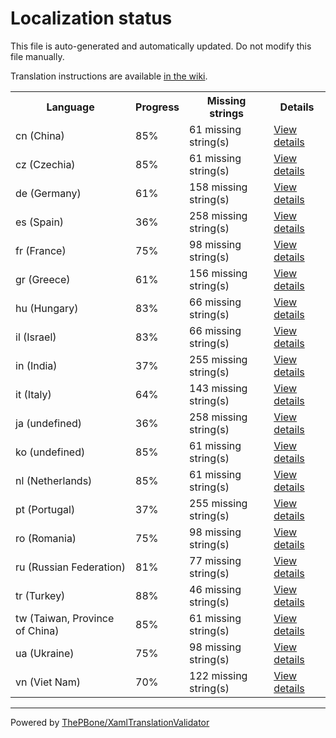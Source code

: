 # Localization status

This file is auto-generated and automatically updated. Do not modify this file manually.

Translation instructions are available [in the wiki](https://github.com/ThePBone/GalaxyBudsClient/wiki/3.-How-to-help-with-translations).

<table>
<tr><th>Language</th><th>Progress</th><th>Missing strings</th><th>Details</th></tr>
<tr><td>cn (China)</td><td>85%</td><td>61 missing string(s)</td><td><a href="cn.md">View details</a></td></tr>
<tr><td>cz (Czechia)</td><td>85%</td><td>61 missing string(s)</td><td><a href="cz.md">View details</a></td></tr>
<tr><td>de (Germany)</td><td>61%</td><td>158 missing string(s)</td><td><a href="de.md">View details</a></td></tr>
<tr><td>es (Spain)</td><td>36%</td><td>258 missing string(s)</td><td><a href="es.md">View details</a></td></tr>
<tr><td>fr (France)</td><td>75%</td><td>98 missing string(s)</td><td><a href="fr.md">View details</a></td></tr>
<tr><td>gr (Greece)</td><td>61%</td><td>156 missing string(s)</td><td><a href="gr.md">View details</a></td></tr>
<tr><td>hu (Hungary)</td><td>83%</td><td>66 missing string(s)</td><td><a href="hu.md">View details</a></td></tr>
<tr><td>il (Israel)</td><td>83%</td><td>66 missing string(s)</td><td><a href="il.md">View details</a></td></tr>
<tr><td>in (India)</td><td>37%</td><td>255 missing string(s)</td><td><a href="in.md">View details</a></td></tr>
<tr><td>it (Italy)</td><td>64%</td><td>143 missing string(s)</td><td><a href="it.md">View details</a></td></tr>
<tr><td>ja (undefined)</td><td>36%</td><td>258 missing string(s)</td><td><a href="ja.md">View details</a></td></tr>
<tr><td>ko (undefined)</td><td>85%</td><td>61 missing string(s)</td><td><a href="ko.md">View details</a></td></tr>
<tr><td>nl (Netherlands)</td><td>85%</td><td>61 missing string(s)</td><td><a href="nl.md">View details</a></td></tr>
<tr><td>pt (Portugal)</td><td>37%</td><td>255 missing string(s)</td><td><a href="pt.md">View details</a></td></tr>
<tr><td>ro (Romania)</td><td>75%</td><td>98 missing string(s)</td><td><a href="ro.md">View details</a></td></tr>
<tr><td>ru (Russian Federation)</td><td>81%</td><td>77 missing string(s)</td><td><a href="ru.md">View details</a></td></tr>
<tr><td>tr (Turkey)</td><td>88%</td><td>46 missing string(s)</td><td><a href="tr.md">View details</a></td></tr>
<tr><td>tw (Taiwan, Province of China)</td><td>85%</td><td>61 missing string(s)</td><td><a href="tw.md">View details</a></td></tr>
<tr><td>ua (Ukraine)</td><td>75%</td><td>98 missing string(s)</td><td><a href="ua.md">View details</a></td></tr>
<tr><td>vn (Viet Nam)</td><td>70%</td><td>122 missing string(s)</td><td><a href="vn.md">View details</a></td></tr>

</table>

__________

Powered by [ThePBone/XamlTranslationValidator](https://github.com/ThePBone/XamlTranslationValidator)